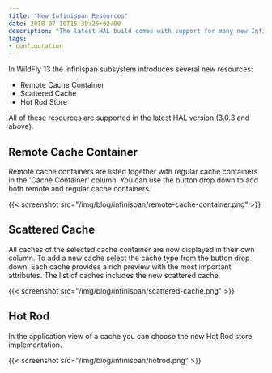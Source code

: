 ```yaml
---
title: "New Infinispan Resources"
date: 2018-07-10T15:30:25+02:00
description: "The latest HAL build comes with support for many new Infinispan resources such as remote cache container and new store implementations."
tags:
- configuration
---
```

In WildFly 13 the Infinispan subsystem introduces several new resources: 

- Remote Cache Container
- Scattered Cache
- Hot Rod Store 

All of these resources are supported in the latest HAL version (3.0.3 and above). 

## Remote Cache Container

Remote cache containers are listed together with regular cache containers in the 'Cache Container' column. You can use the button drop down to add both remote and regular cache containers.

{{< screenshot src="/img/blog/infinispan/remote-cache-container.png" >}}

## Scattered Cache

All caches of the selected cache container are now displayed in their own column. To add a new cache select the cache type from the button drop down. Each cache provides a rich preview with the most important attributes. The list of caches includes the new scattered cache. 

{{< screenshot src="/img/blog/infinispan/scattered-cache.png" >}}

## Hot Rod

In the application view of a cache you can choose the new Hot Rod store implementation.  

{{< screenshot src="/img/blog/infinispan/hotrod.png" >}}
